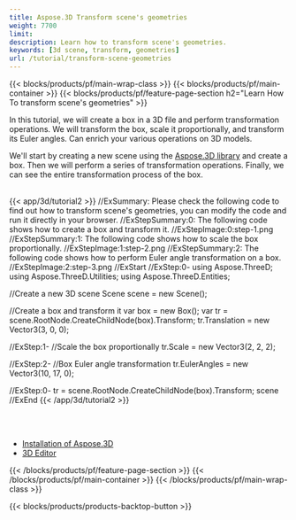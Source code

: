 ```yaml
---
title: Aspose.3D Transform scene's geometries 
weight: 7700
limit: 
description: Learn how to transform scene's geometries.
keywords: [3d scene, transform, geometries]
url: /tutorial/transform-scene-geometries
---
```


{{< blocks/products/pf/main-wrap-class >}}
{{< blocks/products/pf/main-container >}}
{{< blocks/products/pf/feature-page-section h2="Learn How To transform scene's geometries" >}}

<p>
In this tutorial, we will create a box in a 3D file and perform transformation operations. We will transform the box, scale it proportionally, and transform its Euler angles. Can enrich your various operations on 3D models.
</p>

<p>
We'll start by creating a new scene using the <a href="https://www.nuget.org/packages/Aspose.3D">Aspose.3D library</a> and create a box. Then we will perform a series of transformation operations. Finally, we can see the entire transformation process of the box.
</p>

<br />
{{< app/3d/tutorial2 >}}
//ExSummary: Please check the following code to find out how to transform scene's geometries, you can modify the code and run it directly in your browser.
//ExStepSummary:0: The following code shows how to create a box and transform it.
//ExStepImage:0:step-1.png
//ExStepSummary:1: The following code shows how to scale the box proportionally.
//ExStepImage:1:step-2.png
//ExStepSummary:2: The following code shows how to perform Euler angle transformation on a box.
//ExStepImage:2:step-3.png
//ExStart
//ExStep:0-
using Aspose.ThreeD;
using Aspose.ThreeD.Utilities;
using Aspose.ThreeD.Entities;

//Create a new 3D scene
Scene scene = new Scene();

//Create a box and transform it
var box = new Box();
var tr = scene.RootNode.CreateChildNode(box).Transform;
tr.Translation = new Vector3(3, 0, 0);

//ExStep:1-
//Scale the box proportionally
tr.Scale = new Vector3(2, 2, 2);

//ExStep:2-
//Box Euler angle transformation
tr.EulerAngles = new Vector3(10, 17, 0);

//ExStep:0-
tr = scene.RootNode.CreateChildNode(box).Transform;
scene
//ExEnd
{{< /app/3d/tutorial2 >}}
<br />

<br />
<br />
<div class="code-sample">
    <ul class="link-list">
        <li class="link-item"><a href="https://docs.aspose.com/3d/net/installation/">Installation of Aspose.3D</a></li>
        <li class="link-item"><a href="https://products.aspose.app/3d/editor/">3D Editor</a></li>
    </ul>
</div>

{{< /blocks/products/pf/feature-page-section >}}
{{< /blocks/products/pf/main-container >}}
{{< /blocks/products/pf/main-wrap-class >}}

{{< blocks/products/products-backtop-button >}}

